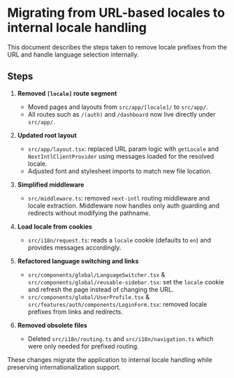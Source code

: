 # Migrating from URL-based locales to internal locale handling

This document describes the steps taken to remove locale prefixes from the URL and handle language selection internally.

## Steps

1. **Removed `[locale]` route segment**
   - Moved pages and layouts from `src/app/[locale]/` to `src/app/`.
   - All routes such as `/(auth)` and `/dashboard` now live directly under `src/app/`.

2. **Updated root layout**
   - `src/app/layout.tsx`: replaced URL param logic with `getLocale` and `NextIntlClientProvider` using messages loaded for the resolved locale.
   - Adjusted font and stylesheet imports to match new file location.

3. **Simplified middleware**
   - `src/middleware.ts`: removed `next-intl` routing middleware and locale extraction. Middleware now handles only auth guarding and redirects without modifying the pathname.

4. **Load locale from cookies**
   - `src/i18n/request.ts`: reads a `locale` cookie (defaults to `en`) and provides messages accordingly.

5. **Refactored language switching and links**
   - `src/components/global/LanguageSwitcher.tsx` & `src/components/global/reusable-sidebar.tsx`: set the `locale` cookie and refresh the page instead of changing the URL.
   - `src/components/global/UserProfile.tsx` & `src/features/auth/components/LoginForm.tsx`: removed locale prefixes from links and redirects.

6. **Removed obsolete files**
   - Deleted `src/i18n/routing.ts` and `src/i18n/navigation.ts` which were only needed for prefixed routing.

These changes migrate the application to internal locale handling while preserving internationalization support.
